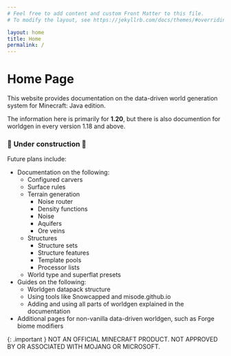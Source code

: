 ```yaml
---
# Feel free to add content and custom Front Matter to this file.
# To modify the layout, see https://jekyllrb.com/docs/themes/#overriding-theme-defaults

layout: home
title: Home
permalink: /
---
```


# Home Page

This website provides documentation on the data-driven world generation system for Minecraft: Java edition. 

The information here is primarily for **1.20**, but there is also documention for worldgen in every version 1.18 and above.

### 🚧 **Under construction** 🚧

Future plans include:
- Documentation on the following:
    - Configured carvers
    - Surface rules
    - Terrain generation
        - Noise router
        - Density functions
        - Noise
        - Aquifers
        - Ore veins
    - Structures
        - Structure sets
        - Structure features
        - Template pools
        - Processor lists
    - World type and superflat presets
- Guides on the following:
    - Worldgen datapack structure
    - Using tools like Snowcapped and misode.github.io
    - Adding and using all parts of worldgen explained in the documentation
- Additional pages for non-vanilla data-driven worldgen, such as Forge biome modifiers

{: .important }
NOT AN OFFICIAL MINECRAFT PRODUCT. NOT APPROVED BY OR ASSOCIATED WITH MOJANG OR MICROSOFT.